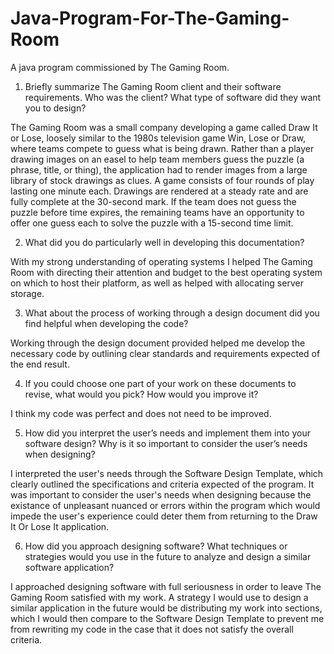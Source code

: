 # Java-Program-For-The-Gaming-Room
A java program commissioned by The Gaming Room. 

1. Briefly summarize The Gaming Room client and their software requirements. Who was the client? What type of software did they want you to design?

The Gaming Room was a small company developing a game called Draw It or Lose, loosely similar to the 1980s television game Win, Lose or Draw, where teams compete to guess what is being drawn. Rather than a player drawing images on an easel to help team members guess the puzzle (a phrase, title, or thing), the application had to render images from a large library of stock drawings as clues. A game consists of four rounds of play lasting one minute each. Drawings are rendered at a steady rate and are fully complete at the 30-second mark. If the team does not guess the puzzle before time expires, the remaining teams have an opportunity to offer one guess each to solve the puzzle with a 15-second time limit.

2. What did you do particularly well in developing this documentation?

With my strong understanding of operating systems I helped The Gaming Room with directing their attention and budget to the best operating system on which to host their platform, as well as helped with allocating server storage. 

3. What about the process of working through a design document did you find helpful when developing the code?

Working through the design document provided helped me develop the necessary code by outlining clear standards and requirements expected of the end result. 

4. If you could choose one part of your work on these documents to revise, what would you pick? How would you improve it?

I think my code was perfect and does not need to be improved. 

5. How did you interpret the user’s needs and implement them into your software design? Why is it so important to consider the user’s needs when designing?

I interpreted the user's needs through the Software Design Template, which clearly outlined the specifications and criteria expected of the program. It was important to consider the user's needs when designing because the existance of unpleasant nuanced or errors within the program which would impede the user's experience could deter them from returning to the Draw It Or Lose It application. 

6. How did you approach designing software? What techniques or strategies would you use in the future to analyze and design a similar software application?

I approached designing software with full seriousness in order to leave The Gaming Room satisfied with my work. A strategy I would use to design a similar application in the future would be distributing my work into sections, which I would then compare to the Software Design Template to prevent me from rewriting my code in the case that it does not satisfy the overall criteria. 
